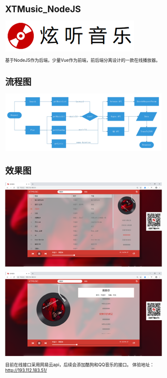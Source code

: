 # XTMusic_NodeJS
![Image text](https://raw.githubusercontent.com/Xiu2017/XTMusic_NodeJS/master/webapps/image/README/logo.png)

基于NodeJS作为后端，少量Vue作为前端，前后端分离设计的一款在线播放器。

# 流程图
![Image text](https://raw.githubusercontent.com/Xiu2017/XTMusic_NodeJS/master/webapps/image/README/flow_chart.png)

# 效果图
![Image text](https://raw.githubusercontent.com/Xiu2017/XTMusic_NodeJS/master/webapps/image/README/001.png)

![Image text](https://raw.githubusercontent.com/Xiu2017/XTMusic_NodeJS/master/webapps/image/README/002.png)

目前在线接口采用网易云api，后续会添加酷狗和QQ音乐的接口。
体验地址：http://193.112.183.51/
